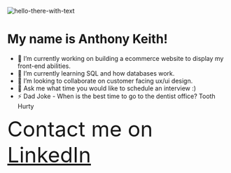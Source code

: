 ![hello-there-with-text](https://user-images.githubusercontent.com/105818064/227751657-cdeb4ca7-4b38-49dc-bc1f-d1be31b4690e.gif)
 
 
  <h1>
  My name is Anthony Keith!
</h1>




- 🔭 I’m currently working on building a ecommerce website to display my front-end abilities.
- 🌱 I’m currently learning SQL and how databases work.
- 👯 I’m looking to collaborate on customer facing ux/ui design.
- 💬 Ask me what time you would like to schedule an interview :)
- ⚡ Dad Joke - When is the best time to go to the dentist office? Tooth Hurty 

<font size="32">Contact me on [LinkedIn](https://www.linkedin.com/in/anthony-keith/)</font>
